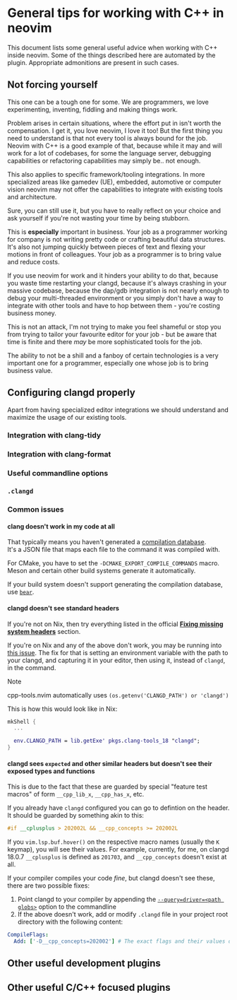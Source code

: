# General tips for working with C++ in neovim

This document lists some general useful advice when working with C++ inside neovim.
Some of the things described here are automated by the plugin. Appropriate admonitions are present in such cases.

## Not forcing yourself

This one can be a tough one for some.
We are programmers, we love experimenting, inventing, fiddling and making things work.

Problem arises in certain situations, where the effort put in isn't worth the compensation.
I get it, you love neovim, I love it too! But the first thing you need to understand is that not every tool
is always bound for the job. Neovim with C++ is a good example of that, because while it may and will work for a lot of codebases,
for some the language server, debugging capabilities or refactoring capabilities may simply be.. not enough.

This also applies to specific framework/tooling integrations. In more specialized areas like gamedev (UE), embedded,
automotive or computer vision neovim may not offer the capabilities to integrate with existing tools and architecture.

Sure, you can still use it, but you have to really reflect on your choice and ask yourself if you're not wasting your time
by being stubborn.

This is **especially** important in business.
Your job as a programmer working for company is not writing pretty code or crafting beautiful data structures.
It's also not jumping quickly between pieces of text and flexing your motions in front of colleagues.
Your job as a programmer is to bring value and reduce costs.

If you use neovim for work and it hinders your ability to do that,
because you waste time restarting your clangd, because it's always crashing in your massive codebase,
because the dap/gdb integration is not nearly enough to debug your multi-threaded environment
or you simply don't have a way to integrate with other tools and have to hop between them - you're costing business money.

This is not an attack, I'm not trying to make you feel shameful or stop you from trying to tailor your favourite editor
for your job - but be aware that time is finite and there *may* be more sophisticated tools for the job.

The ability to not be a shill and a fanboy of certain technologies is a very important one for a programmer, especially
one whose job is to bring business value.

## Configuring clangd properly

Apart from having specialized editor integrations we should understand and maximize the usage of our existing tools.

### Integration with clang-tidy

### Integration with clang-format

### Useful commandline options

### `.clangd`

### Common issues

#### clang doesn't work in my code at all
That typically means you haven't generated a [compilation database](https://clangd.llvm.org/installation#project-setup).  
It's a JSON file that maps each file to the command it was compiled with.

For CMake, you have to set the `-DCMAKE_EXPORT_COMPILE_COMMANDS` macro. Meson and certain other build systems generate it automatically.

If your build system doesn't support generating the compilation database, use [`bear`](https://github.com/rizsotto/Bear).

#### clangd doesn't see standard headers

If you're not on Nix, then try everything listed in the official [**Fixing missing system headers**](https://clangd.llvm.org/guides/system-headers#fixing-missing-system-header-issues) section.

If you're on Nix and any of the above don't work, you may be running into [this issue](https://github.com/NixOS/nixpkgs/issues/76486).
The fix for that is setting an environment variable with the path to your clangd, and capturing it in your editor, then using it,
instead of `clangd`, in the command.

>[!NOTE]
> cpp-tools.nvim automatically uses `(os.getenv('CLANGD_PATH') or 'clangd')`

This is how this would look like in Nix:
```nix
mkShell {
  ...

  env.CLANGD_PATH = lib.getExe' pkgs.clang-tools_18 "clangd";
}
```

#### clangd sees `expected` and other similar headers but doesn't see their exposed types and functions
This is due to the fact that these are guarded by special "feature test macros" of form `__cpp_lib_x`, `__cpp_has_x`, etc.

If you already have `clangd` configured you can go to defintion on the header. It should be guarded by something akin to this:
```cpp
#if __cplusplus > 202002L && __cpp_concepts >= 202002L
```
If you `vim.lsp.buf.hover()` on the respective macro names (usually the `K` keymap), you will see their values.
For example, currently, for me, on clangd 18.0.7 `__cplusplus` is defined as `201703`, and `__cpp_concepts` doesn't exist at all.

If your compiler compiles your code *fine*, but clangd doesn't see these, there are two possible fixes:
1. Point clangd to your compiler by appending the [`--query=driver=<path globs>`](https://clangd.llvm.org/guides/system-headers#query-driver) option to the commandline
2. If the above doesn't work, add or modify `.clangd` file in your project root directory with the following content:
```yaml
CompileFlags:
  Add: ['-D__cpp_concepts=202002'] # The exact flags and their values depend on the specific headers and types
```


## Other useful development plugins

## Other useful C/C++ focused plugins
